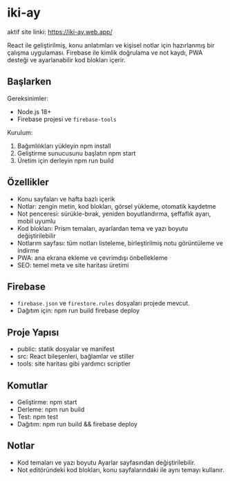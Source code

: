 # iki-ay

aktif site linki: https://iki-ay.web.app/

React ile geliştirilmiş, konu anlatımları ve kişisel notlar için hazırlanmış bir çalışma uygulaması. Firebase ile kimlik doğrulama ve not kaydı, PWA desteği ve ayarlanabilir kod blokları içerir.

## Başlarken

Gereksinimler:
- Node.js 18+
- Firebase projesi ve `firebase-tools`

Kurulum:
1. Bağımlılıkları yükleyin
   npm install
2. Geliştirme sunucusunu başlatın
   npm start
3. Üretim için derleyin
   npm run build

## Özellikler
- Konu sayfaları ve hafta bazlı içerik
- Notlar: zengin metin, kod blokları, görsel yükleme, otomatik kaydetme
- Not penceresi: sürükle-bırak, yeniden boyutlandırma, şeffaflık ayarı, mobil uyumlu
- Kod blokları: Prism temaları, ayarlardan tema ve yazı boyutu değiştirilebilir
- Notlarım sayfası: tüm notları listeleme, birleştirilmiş notu görüntüleme ve indirme
- PWA: ana ekrana ekleme ve çevrimdışı önbellekleme
- SEO: temel meta ve site haritası üretimi

## Firebase
- `firebase.json` ve `firestore.rules` dosyaları projede mevcut.
- Dağıtım için:
   npm run build
   firebase deploy

## Proje Yapısı
- public: statik dosyalar ve manifest
- src: React bileşenleri, bağlamlar ve stiller
- tools: site haritası gibi yardımcı scriptler

## Komutlar
- Geliştirme: npm start
- Derleme: npm run build
- Test: npm test
- Dağıtım: npm run build && firebase deploy

## Notlar
- Kod temaları ve yazı boyutu Ayarlar sayfasından değiştirilebilir.
- Not editöründeki kod blokları, konu sayfalarındaki ile aynı temayı kullanır.
